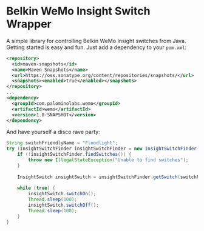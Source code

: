 Belkin WeMo Insight Switch Wrapper
==================================

A simple library for controlling Belkin WeMo Insight switches from Java. Getting started is easy and fun. Just add a dependency to your `pom.xml`:

```xml
<repository>
  <id>maven-snapshots</id>
  <name>Maven Snapshots</name>
  <url>https://oss.sonatype.org/content/repositories/snapshots/</url>
  <snapshots><enabled>true</enabled></snapshots>
</repository>
...
<dependency>
  <groupId>com.palominolabs.wemo</groupId>
  <artifactId>wemo</artifactId>
  <version>1.0-SNAPSHOT</version>
</dependency>
```

And have yourself a disco rave party:

```java
String switchFriendlyName = "Floodlight";
try (InsightSwitchFinder insightSwitchFinder = new InsightSwitchFinder(switchFriendlyName)) {
    if (!insightSwitchFinder.findSwitches()) {
        throw new IllegalStateException("Unable to find switches");
    }
 
    InsightSwitch insightSwitch = insightSwitchFinder.getSwitch(switchFriendlyName);
 
    while (true) {
        insightSwitch.switchOn();
        Thread.sleep(100);
        insightSwitch.switchOff();
        Thread.sleep(100);
    }
}
```